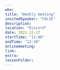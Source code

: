 ```yaml
---
who: 
title: "Weekly meeting"
invitedSpeaker: "FALSE"
description: 
location: "Discord"
date: 2021-12-17
startTime: "11:00"
endTime: "12:30"
onlinemeeting: 
link: 
extra: 
lessonFolder: 
---
```

